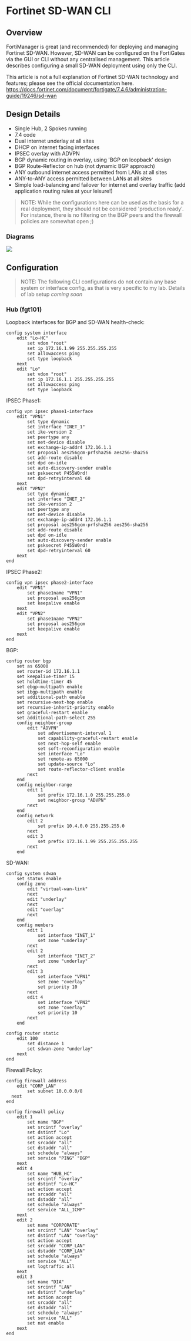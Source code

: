 # Fortinet SD-WAN CLI

## Overview

FortiManager is great (and recommended) for deploying and managing Fortinet SD-WAN. However, SD-WAN can be configured on the FortiGates via the GUI or CLI without any centralised management. This article describes configuring a small SD-WAN deployment using only the CLI. 

This article is not a full explanation of Fortinet SD-WAN technology and features; please see the official documentation here.
https://docs.fortinet.com/document/fortigate/7.4.6/administration-guide/19246/sd-wan

## Design Details

* Single Hub, 2 Spokes running
* 7.4 code
* Dual internet underlay at all sites
* DHCP on internet facing interfaces
* IPSEC overlay with ADVPN
* BGP dynamic routing in overlay, using 'BGP on loopback' design
* BGP Route-Reflector on hub (not dynamic BGP approach)
* ANY outbound internet access permitted from LANs at all sites
* ANY-to-ANY access permitted between LANs at all sites
* Simple load-balancing and failover for internet and overlay traffic (add application routing rules at your leisure!)



> NOTE: While the configurations here can be used as the basis for a real deployment, they should not be considered 'production ready'. For instance, there is no filtering on the BGP peers and the firewall policies are somewhat open ;)

### Diagrams

![](media/sdwan-cli.PNG)


## Configuration

> NOTE: The following CLI configurations do not contain any base system or interface config, as that is very specific to my lab. Details of lab setup *coming soon*

### Hub (fgt101)

Loopback interfaces for BGP and SD-WAN health-check:
```
config system interface
    edit "Lo-HC"
        set vdom "root"
        set ip 172.16.1.99 255.255.255.255
        set allowaccess ping
        set type loopback
    next
    edit "Lo"
        set vdom "root"
        set ip 172.16.1.1 255.255.255.255
        set allowaccess ping
        set type loopback
```

IPSEC Phase1:
```
config vpn ipsec phase1-interface
    edit "VPN1"
        set type dynamic
        set interface "INET_1"
        set ike-version 2
        set peertype any
        set net-device disable
        set exchange-ip-addr4 172.16.1.1
        set proposal aes256gcm-prfsha256 aes256-sha256
        set add-route disable
        set dpd on-idle
        set auto-discovery-sender enable
        set psksecret P455W0rd!
        set dpd-retryinterval 60
    next
    edit "VPN2"
        set type dynamic
        set interface "INET_2"
        set ike-version 2
        set peertype any
        set net-device disable
        set exchange-ip-addr4 172.16.1.1
        set proposal aes256gcm-prfsha256 aes256-sha256
        set add-route disable
        set dpd on-idle
        set auto-discovery-sender enable
        set psksecret P455W0rd!
        set dpd-retryinterval 60
    next
end
```

IPSEC Phase2:
```
config vpn ipsec phase2-interface
    edit "VPN1"
        set phase1name "VPN1"
        set proposal aes256gcm
        set keepalive enable
    next
    edit "VPN2"
        set phase1name "VPN2"
        set proposal aes256gcm
        set keepalive enable
    next
end
```

BGP:
```
config router bgp
    set as 65000
    set router-id 172.16.1.1
    set keepalive-timer 15
    set holdtime-timer 45
    set ebgp-multipath enable
    set ibgp-multipath enable
    set additional-path enable
    set recursive-next-hop enable
    set recursive-inherit-priority enable
    set graceful-restart enable
    set additional-path-select 255
    config neighbor-group
        edit "ADVPN"
            set advertisement-interval 1
            set capability-graceful-restart enable
            set next-hop-self enable
            set soft-reconfiguration enable
            set interface "Lo"
            set remote-as 65000
            set update-source "Lo"
            set route-reflector-client enable
        next
    end
    config neighbor-range
        edit 1
            set prefix 172.16.1.0 255.255.255.0
            set neighbor-group "ADVPN"
        next
    end
    config network
        edit 2
            set prefix 10.4.0.0 255.255.255.0
        next
        edit 3
            set prefix 172.16.1.99 255.255.255.255
        next
    end
```

SD-WAN:
```
config system sdwan
    set status enable
    config zone
        edit "virtual-wan-link"
        next
        edit "underlay"
        next
        edit "overlay"
        next
    end
    config members
        edit 1
            set interface "INET_1"
            set zone "underlay"
        next
        edit 2
            set interface "INET_2"
            set zone "underlay"
        next
        edit 3
            set interface "VPN1"
            set zone "overlay"
            set priority 10
        next
        edit 4
            set interface "VPN2"
            set zone "overlay"
            set priority 10
        next
    end

config router static
    edit 100
        set distance 1
        set sdwan-zone "underlay"
    next
end
```

Firewall Policy:
```
config firewall address
    edit "CORP_LAN"
        set subnet 10.0.0.0/8
  next
end

config firewall policy
    edit 1
        set name "BGP"
        set srcintf "overlay"
        set dstintf "Lo"
        set action accept
        set srcaddr "all"
        set dstaddr "all"
        set schedule "always"
        set service "PING" "BGP"
    next
    edit 4
        set name "HUB_HC"
        set srcintf "overlay"
        set dstintf "Lo-HC"
        set action accept
        set srcaddr "all"
        set dstaddr "all"
        set schedule "always"
        set service "ALL_ICMP"
    next
    edit 2
        set name "CORPORATE"
        set srcintf "LAN" "overlay"
        set dstintf "LAN" "overlay"
        set action accept
        set srcaddr "CORP_LAN"
        set dstaddr "CORP_LAN"
        set schedule "always"
        set service "ALL"
        set logtraffic all
    next
    edit 3
        set name "DIA"
        set srcintf "LAN"
        set dstintf "underlay"
        set action accept
        set srcaddr "all"
        set dstaddr "all"
        set schedule "always"
        set service "ALL"
        set nat enable
    next
end
```



